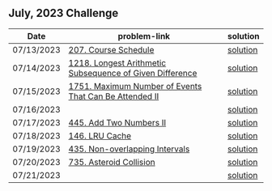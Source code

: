 ## July, 2023 Challenge

| Date       | problem-link | solution |
|------------|--------------|----------|
| 07/13/2023 |[207. Course Schedule](https://leetcode.com/problems/course-schedule/description/)|[solution](https://github.com/Waqar-107/LeetCode/blob/master/daily_challenge_during_phd/2023/July/13.%20(207)%20Course%20Schedule.cpp)|
| 07/14/2023|[1218. Longest Arithmetic Subsequence of Given Difference](https://leetcode.com/problems/longest-arithmetic-subsequence-of-given-difference/description/)|[solution](https://github.com/Waqar-107/LeetCode/blob/master/daily_challenge_during_phd/2023/July/Longest%20Arithmetic%20Subsequence%20of%20Given%20Difference.cpp)|
| 07/15/2023 | [1751. Maximum Number of Events That Can Be Attended II](https://leetcode.com/problems/maximum-number-of-events-that-can-be-attended-ii/description/) | [solution](https://github.com/Waqar-107/LeetCode/blob/master/daily_challenge_during_phd/2023/July/Maximum%20Number%20of%20Events%20That%20Can%20Be%20Attended%20II.cpp) |
| 07/16/2023 | []() | [solution]() |
| 07/17/2023 | [445. Add Two Numbers II](https://leetcode.com/problems/add-two-numbers-ii/description/) | [solution](https://github.com/Waqar-107/LeetCode/blob/master/daily_challenge_during_phd/2023/July/Add%20Two%20Numbers%20II.cpp) |
| 07/18/2023 | [146. LRU Cache](https://leetcode.com/problems/lru-cache/description/) | [solution](https://github.com/Waqar-107/LeetCode/blob/master/daily_challenge_during_phd/2023/July/LRU%20Cache.cpp) |
| 07/19/2023 | [435. Non-overlapping Intervals](https://leetcode.com/problems/non-overlapping-intervals/description/) | [solution](https://github.com/Waqar-107/LeetCode/blob/master/daily_challenge_during_phd/2023/July/Non-overlapping%20Intervals.cpp) |
| 07/20/2023 | [735. Asteroid Collision](https://leetcode.com/problems/asteroid-collision/description/) | [solution](https://github.com/Waqar-107/LeetCode/blob/master/daily_challenge_during_phd/2023/July/Asteroid%20Collision.cpp) |
| 07/21/2023 | []() | [solution]() |
